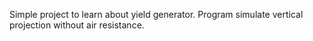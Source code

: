 Simple project to learn about yield generator.
Program simulate vertical projection without air resistance.